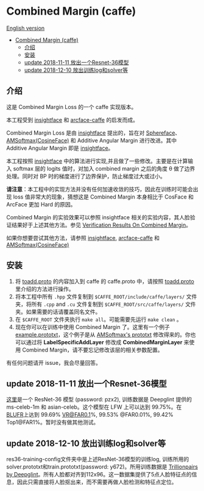 # Combined Margin (caffe)

[English version](README.md)

- [Combined Margin (caffe)](#combined-margin-caffe)
  - [介绍](#%E4%BB%8B%E7%BB%8D)
  - [安装](#%E5%AE%89%E8%A3%85)
  - [update 2018-11-11 放出一个Resnet-36模型](#update-2018-11-11-%E6%94%BE%E5%87%BA%E4%B8%80%E4%B8%AAresnet-36%E6%A8%A1%E5%9E%8B)
  - [update 2018-12-10 放出训练log和solver等](#update-2018-12-10-%E6%94%BE%E5%87%BA%E8%AE%AD%E7%BB%83log%E5%92%8Csolver%E7%AD%89)

## 介绍

这是 Combined Margin Loss 的一个 caffe 实现版本。

本工程受到 [insightface](https://github.com/deepinsight/insightface) 和 [arcface-caffe](https://github.com/xialuxi/arcface-caffe) 的启发而成。

Combined Margin Loss 是由 [insightface](https://github.com/deepinsight/insightface) 提出的，旨在对 [Sphereface](https://github.com/wy1iu/sphereface)、 [AMSoftmax(CosineFace)](https://github.com/happynear/AMSoftmax) 和 Additive Angular Margin 进行改进。其中 Additive Angular Margin 即是 [insightface](https://github.com/deepinsight/insightface)。

本工程按照 [insightface](https://github.com/deepinsight/insightface) 中的算法进行实现,并且做了一些修改。主要是在计算输入 softmax 层的 logits 值时，对加入 combined margin 之后的角度 θ 做了边界处理。同时对 BP 时的梯度进行了边界保护，防止梯度过大或过小。

**请注意**：本工程中的实现方法并没有任何加速收敛的技巧，因此在训练时可能会出现 loss 值非常大的现象，猜想这是 Combined Margin 本身相比于 CosFace 和 ArcFace 更加 Hard 的原因。

Combined Margin 的实验效果可以参照 insightface 相关的实验内容，其人脸验证结果好于上述其他方法。参见 [Verification Results On Combined Margin](https://github.com/deepinsight/insightface#verification-results-on-combined-margin)。

如果你想要尝试其他方法，请参照 [insightface](https://github.com/deepinsight/insightface), [arcface-caffe](https://github.com/xialuxi/arcface-caffe) 和 [AMSoftmax(CosineFace)](https://github.com/happynear/AMSoftmax)

## 安装

1. 将 [toadd.proto](toadd.proto) 的内容加入到 caffe 的 caffe.proto 中，请按照 [toadd.proto](toadd.proto) 里介绍的方法进行操作。
2. 将本工程中所有 `.hpp` 文件复制到 `$CAFFE_ROOT/include/caffe/layers/` 文件夹，将所有 `.cpp` and `.cu` 文件复制到 `$CAFFE_ROOT/src/caffe/layers/` 文件夹。如果需要的话请覆盖同名文件。
3. 在 `$CAFFE_ROOT` 文件夹执行 `make all`。可能需要先运行 `make clean` 。
4. 现在你可以在训练中使用 Combined Margin 了。这里有一个例子 [example.prototxt](example.prototxt)，这个例子是从 [AMSoftmax's prototxt](https://github.com/happynear/AMSoftmax/blob/master/prototxt/face_train_test.prototxt) 修改得来的。你也可以通过将 **LabelSpecificAddLayer** 修改成 **CombinedMarginLayer** 来使用 Combined Margin，请不要忘记修改该层的相关参数配置。

有任何问题请开 issue，我会尽量回答。

## update 2018-11-11 放出一个Resnet-36模型

[这里](https://pan.baidu.com/s/1bqClfIvSIcjFAWyExcvI1w)是一个 ResNet-36 模型 (password: pzx2), 训练数据是 Deepglint 提供的 ms-celeb-1m 和 asian-celeb。这个模型在 LFW 上可以达到 99.75%。在 [BLUFR](http://www.cbsr.ia.ac.cn/users/scliao/projects/blufr/)上达到 99.69% VR@FAR0.1%, 99.53%	@FAR0.01%, 99.42% Top1@FAR1%。暂时没有做其他测试。

## update 2018-12-10 放出训练log和solver等

res36-training-config文件夹中是上述ResNet-36模型的训练log, 训练所用的solver.prototxt和train.prototxt(password: y672)。所用训练数据是 [Trillionpairs by Deepglint](http://trillionpairs.deepglint.com/data)。所有人脸都对齐到112x96。这一数据集提供了5点人脸特征点的信息，因此只需直接将人脸抠出来，而不需要再做人脸检测和特征点定位。